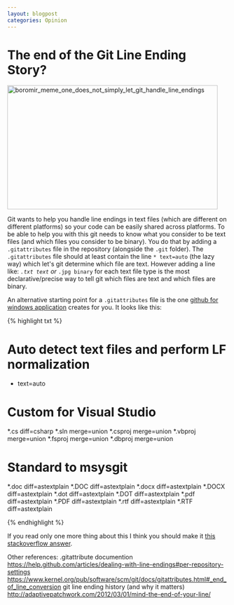 ```yaml
---
layout: blogpost
categories: Opinion
---
```


# The end of the Git Line Ending Story?

<img class="alignnone size-full wp-image-385" alt="boromir_meme_one_does_not_simply_let_git_handle_line_endings" src="https://steenhulthin.github.io/blog/wp-content/uploads/2013/10/boromir_meme_one_does_not_simply_let_git_handle_line_endings.jpg" width="480" height="283" />

Git wants to help you handle line endings in text files (which are different on different platforms) so your code can be easily shared across platforms. To be able to help you with this git needs to know what you consider to be text files (and which files you consider to be binary). You do that by adding a <code>.gitattributes</code> file in the repository (alongside the <code>.git</code> folder). The <code>.gitattributes</code> file should at least contain the line <code>* text=auto</code> (the lazy way) which let's git determine which file are text. However adding a line like:
<code>*.txt text</code>
or
<code>*.jpg binary</code>
for each text file type is the most declarative/precise way to tell git which files are text and which files are binary.

An alternative starting point for a <code>.gitattributes</code> file is the one <a title="github for windows" href="http://windows.github.com/">github for windows application</a> creates for you. It looks like this:

{% highlight txt %}

# Auto detect text files and perform LF normalization
* text=auto
# Custom for Visual Studio
*.cs diff=csharp
*.sln merge=union
*.csproj merge=union
*.vbproj merge=union
*.fsproj merge=union
*.dbproj merge=union
# Standard to msysgit
*.doc diff=astextplain
*.DOC diff=astextplain
*.docx diff=astextplain
*.DOCX diff=astextplain
*.dot diff=astextplain
*.DOT diff=astextplain
*.pdf diff=astextplain
*.PDF diff=astextplain
*.rtf diff=astextplain
*.RTF diff=astextplain

{% endhighlight %}

If you read only one more thing about this I think you should make it <a title="stackoverflow answer on best strategy for line ending handling in git" href="http://stackoverflow.com/a/10855862/587279">this stackoverflow answer</a>.

Other references:
.gitattribute documention
<a href="https://help.github.com/articles/dealing-with-line-endings#per-repository-settings">https://help.github.com/articles/dealing-with-line-endings#per-repository-settings</a>
<a href="https://www.kernel.org/pub/software/scm/git/docs/gitattributes.html#_end_of_line_conversion">https://www.kernel.org/pub/software/scm/git/docs/gitattributes.html#_end_of_line_conversion</a>
git line ending history (and why it matters)
<a href="http://adaptivepatchwork.com/2012/03/01/mind-the-end-of-your-line/">http://adaptivepatchwork.com/2012/03/01/mind-the-end-of-your-line/</a>